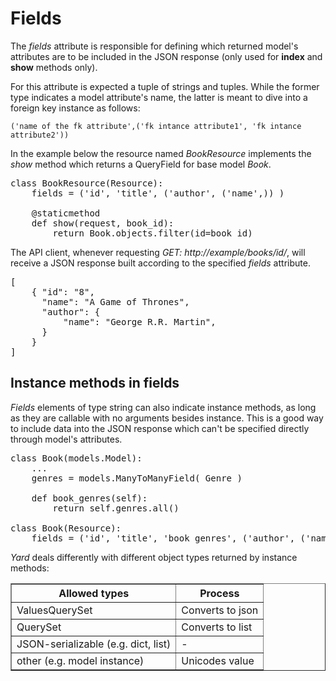 # Fields

The *fields* attribute is responsible for defining which returned model's attributes are to be included in the JSON response (only used for **index** and **show** methods only). 

For this attribute is expected a tuple of strings and tuples. While the former type indicates a model attribute's name, the latter is meant to dive into a foreign key instance as follows:

    ('name of the fk attribute',('fk intance attribute1', 'fk intance attribute2'))

In the example below the resource named *BookResource* implements the *show* method which returns a QueryField for base model *Book*.

<pre>
class BookResource(Resource):
    fields = ('id', 'title', ('author', ('name',)) )
    
    @staticmethod
    def show(request, book_id):
        return Book.objects.filter(id=book_id)
</pre>

The API client, whenever requesting *GET: http://example/books/id/*, will receive a JSON response built according to the specified *fields* attribute.

<pre>
[ 
    { "id": "8",
      "name": "A Game of Thrones",
      "author": {
          "name": "George R.R. Martin",
      }
    } 
]
</pre>


## Instance methods in fields

*Fields* elements of type string can also indicate instance methods, as long as they are callable with no arguments besides instance. This is a good way to include data into the JSON response which can't be specified directly through model's attributes.

<pre>
class Book(models.Model):
    ...
    genres = models.ManyToManyField( Genre )
    
    def book_genres(self):
        return self.genres.all()

class Book(Resource):
    fields = ('id', 'title', 'book_genres', ('author', ('name',)) )
</pre>

*Yard* deals differently with different object types returned by instance methods:

<table border="1">
    <tr>
        <th>Allowed types</th>
        <th>Process</th>
    </tr>
    <tr>
        <td>ValuesQuerySet</td>
        <td>Converts to json</td>
    </tr>
    <tr>
        <td>QuerySet</td>
        <td>Converts to list</td>
    </tr>
    <tr>
        <td>JSON-serializable (e.g. dict, list)</td>
        <td> - </td>
    </tr>
    <tr>
        <td>other (e.g. model instance)</td>
        <td>Unicodes value</td>
    </tr>
</table>
